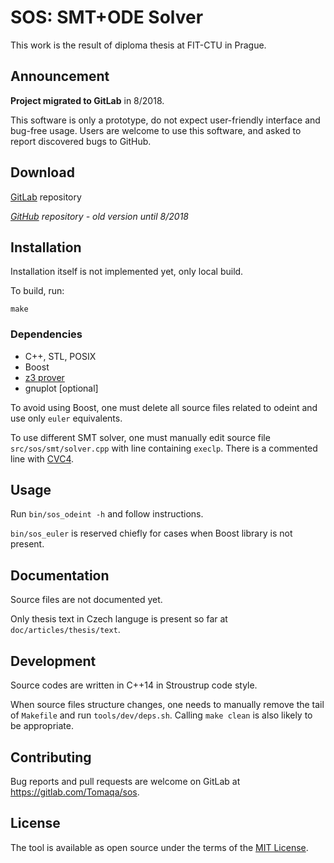 # SOS: SMT+ODE Solver

This work is the result of diploma thesis at FIT-CTU in Prague.

## Announcement

**Project migrated to GitLab** in 8/2018.

This software is only a prototype,
do not expect user-friendly interface and bug-free usage.
Users are welcome to use this software, and asked to report discovered bugs to GitHub.

## Download

[GitLab](https://gitlab.com/Tomaqa/sos) repository

*[GitHub](https://github.com/Tomaqa/sos) repository - old version until 8/2018*

## Installation

Installation itself is not implemented yet, only local build.

To build, run:
```
make
```

### Dependencies
* C++, STL, POSIX
* Boost
* [z3 prover](https://github.com/Z3Prover/z3)
* gnuplot [optional]

To avoid using Boost, one must delete all source files related to odeint
and use only `euler` equivalents.

To use different SMT solver, one must manually edit source file
`src/sos/smt/solver.cpp` with line containing `execlp`.
There is a commented line with [CVC4](https://github.com/CVC4/CVC4).

## Usage

Run `bin/sos_odeint -h` and follow instructions.

`bin/sos_euler` is reserved chiefly
for cases when Boost library is not present.

## Documentation

Source files are not documented yet.

Only thesis text in Czech languge is present so far
at `doc/articles/thesis/text`.

## Development

Source codes are written in C++14 in Stroustrup code style.

When source files structure changes,
one needs to manually remove the tail of `Makefile`
and run `tools/dev/deps.sh`.
Calling `make clean` is also likely to be appropriate.

## Contributing

Bug reports and pull requests are welcome on GitLab at
https://gitlab.com/Tomaqa/sos.

## License

The tool is available as open source under the terms of the [MIT License](https://opensource.org/licenses/MIT).
